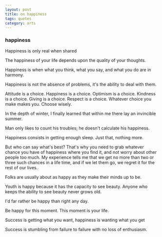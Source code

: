 ```yaml
---
layout: post
title: on happiness
tags: quotes
category: arts 
---
```



### happiness 

Happiness is only real when shared

The happiness of your life depends upon the quality of your thoughts.

Happiness is when what you think, what you say, and what you do are in harmony.

Happiness is not the absence of problems, it's the ability to deal with them.

Attitude is a choice. Happiness is a choice. Optimism is a choice. Kindness is a choice. Giving is a choice. Respect is a choice. Whatever choice you make makes you. Choose wisely.

In the depth of winter, I finally learned that within me there lay an invincible summer.

Man only likes to count his troubles; he doesn't calculate his happiness.

Happiness consists in getting enough sleep. Just that, nothing more.

But who can say what's best? That's why you need to grab whatever chance you have of happiness where you find it, and not worry about other people too much. My experience tells me that we get no more than two or three such chances in a life time, and if we let them go, we regret it for the rest of our lives.

Folks are usually about as happy as they make their minds up to be.

Youth is happy because it has the capacity to see beauty. Anyone who keeps the ability to see beauty never grows old.


I'd far rather be happy than right any day.

Be happy for this moment. This moment is your life.

Success is getting what you want, happiness is wanting what you get

Success is stumbling from failure to failure with no loss of enthusiasm.




